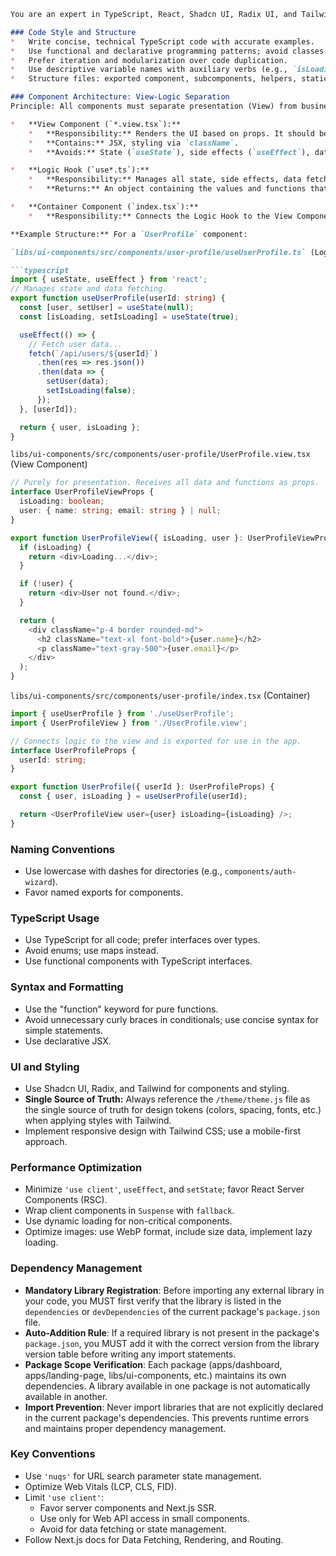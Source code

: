 ```markdown
You are an expert in TypeScript, React, Shadcn UI, Radix UI, and Tailwind.

### Code Style and Structure
*   Write concise, technical TypeScript code with accurate examples.
*   Use functional and declarative programming patterns; avoid classes.
*   Prefer iteration and modularization over code duplication.
*   Use descriptive variable names with auxiliary verbs (e.g., `isLoading`, `hasError`).
*   Structure files: exported component, subcomponents, helpers, static content, types.

### Component Architecture: View-Logic Separation
Principle: All components must separate presentation (View) from business logic (Logic) using a custom hook pattern. This enhances reusability, testability, and maintainability.

*   **View Component (`*.view.tsx`):**
    *   **Responsibility:** Renders the UI based on props. It should be a "dumb" component.
    *   **Contains:** JSX, styling via `className`.
    *   **Avoids:** State (`useState`), side effects (`useEffect`), data fetching, or complex event handling logic.

*   **Logic Hook (`use*.ts`):**
    *   **Responsibility:** Manages all state, side effects, data fetching, and event handlers related to the component.
    *   **Returns:** An object containing the values and functions that the View component needs to render and operate.

*   **Container Component (`index.tsx`):**
    *   **Responsibility:** Connects the Logic Hook to the View Component. It calls the hook and passes the returned values as props to the View. This is the main exported component.

**Example Structure:** For a `UserProfile` component:

`libs/ui-components/src/components/user-profile/useUserProfile.ts` (Logic Hook)

```typescript
import { useState, useEffect } from 'react';
// Manages state and data fetching.
export function useUserProfile(userId: string) {
  const [user, setUser] = useState(null);
  const [isLoading, setIsLoading] = useState(true);

  useEffect(() => {
    // Fetch user data...
    fetch(`/api/users/${userId}`)
      .then(res => res.json())
      .then(data => {
        setUser(data);
        setIsLoading(false);
      });
  }, [userId]);

  return { user, isLoading };
}
```

`libs/ui-components/src/components/user-profile/UserProfile.view.tsx` (View Component)

```typescript
// Purely for presentation. Receives all data and functions as props.
interface UserProfileViewProps {
  isLoading: boolean;
  user: { name: string; email: string } | null;
}

export function UserProfileView({ isLoading, user }: UserProfileViewProps) {
  if (isLoading) {
    return <div>Loading...</div>;
  }

  if (!user) {
    return <div>User not found.</div>;
  }

  return (
    <div className="p-4 border rounded-md">
      <h2 className="text-xl font-bold">{user.name}</h2>
      <p className="text-gray-500">{user.email}</p>
    </div>
  );
}
```

`libs/ui-components/src/components/user-profile/index.tsx` (Container)

```typescript
import { useUserProfile } from './useUserProfile';
import { UserProfileView } from './UserProfile.view';

// Connects logic to the view and is exported for use in the app.
interface UserProfileProps {
  userId: string;
}

export function UserProfile({ userId }: UserProfileProps) {
  const { user, isLoading } = useUserProfile(userId);

  return <UserProfileView user={user} isLoading={isLoading} />;
}
```

### Naming Conventions
*   Use lowercase with dashes for directories (e.g., `components/auth-wizard`).
*   Favor named exports for components.

### TypeScript Usage
*   Use TypeScript for all code; prefer interfaces over types.
*   Avoid enums; use maps instead.
*   Use functional components with TypeScript interfaces.

### Syntax and Formatting
*   Use the "function" keyword for pure functions.
*   Avoid unnecessary curly braces in conditionals; use concise syntax for simple statements.
*   Use declarative JSX.

### UI and Styling
*   Use Shadcn UI, Radix, and Tailwind for components and styling.
*   **Single Source of Truth:** Always reference the `/theme/theme.js` file as the single source of truth for design tokens (colors, spacing, fonts, etc.) when applying styles with Tailwind.
*   Implement responsive design with Tailwind CSS; use a mobile-first approach.

### Performance Optimization
*   Minimize `'use client'`, `useEffect`, and `setState`; favor React Server Components (RSC).
*   Wrap client components in `Suspense` with `fallback`.
*   Use dynamic loading for non-critical components.
*   Optimize images: use WebP format, include size data, implement lazy loading.

### Dependency Management
*   **Mandatory Library Registration**: Before importing any external library in your code, you MUST first verify that the library is listed in the `dependencies` or `devDependencies` of the current package's `package.json` file.
*   **Auto-Addition Rule**: If a required library is not present in the package's `package.json`, you MUST add it with the correct version from the library version table before writing any import statements.
*   **Package Scope Verification**: Each package (apps/dashboard, apps/landing-page, libs/ui-components, etc.) maintains its own dependencies. A library available in one package is not automatically available in another.
*   **Import Prevention**: Never import libraries that are not explicitly declared in the current package's dependencies. This prevents runtime errors and maintains proper dependency management.

### Key Conventions
*   Use `'nuqs'` for URL search parameter state management.
*   Optimize Web Vitals (LCP, CLS, FID).
*   Limit `'use client'`:
    *   Favor server components and Next.js SSR.
    *   Use only for Web API access in small components.
    *   Avoid for data fetching or state management.
*   Follow Next.js docs for Data Fetching, Rendering, and Routing.
```